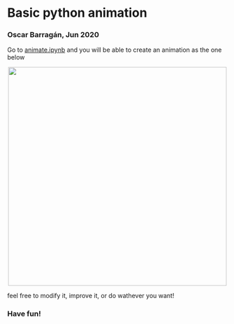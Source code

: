# Basic python animation
### Oscar Barragán, Jun 2020

Go to [animate.ipynb](https://github.com/oscaribv/basic_python_animation/blob/master/animate.ipynb) and you will be able to create an animation as the one below

<p align="center">
  <img width = "500" src="https://github.com/oscaribv/basic_python_animation/blob/master/rv_animation.gif"/>
</p>

feel free to modify it, improve it, or do wathever you want!

### Have fun!
